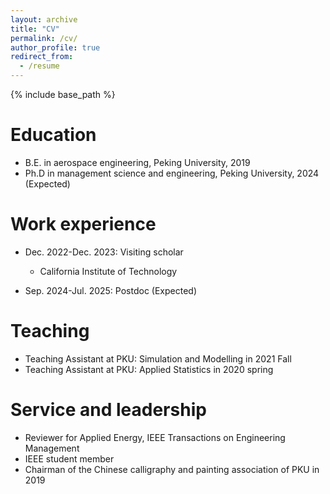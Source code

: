 ```yaml
---
layout: archive
title: "CV"
permalink: /cv/
author_profile: true
redirect_from:
  - /resume
---
```


{% include base_path %}

Education
======
* B.E. in aerospace engineering, Peking University, 2019
* Ph.D in management science and engineering, Peking University, 2024 (Expected)

Work experience
======
* Dec. 2022-Dec. 2023: Visiting scholar
  * California Institute of Technology 

* Sep. 2024-Jul. 2025: Postdoc (Expected)
  
<!--
Publications
======
  <ul>{% for post in site.publications %}
    {% include archive-single-cv.html %}
  {% endfor %}</ul>
  
Talks
======

  <ul>{% for post in site.talks %}
    {% include archive-single-talk-cv.html %}
  {% endfor %}</ul>
  -->
  
Teaching
======
* Teaching Assistant at PKU: Simulation and Modelling in 2021 Fall
* Teaching Assistant at PKU: Applied Statistics in 2020 spring

<!--
  <ul>{% for post in site.teaching %}
    {% include archive-single-cv.html %}
  {% endfor %}</ul>
  -->
  
Service and leadership
======
* Reviewer for Applied Energy, IEEE Transactions on Engineering Management
* IEEE student member
* Chairman of the Chinese calligraphy and painting association of PKU in 2019
